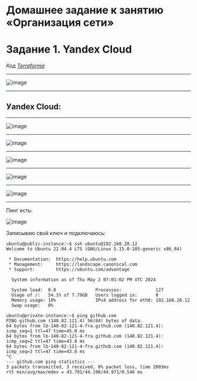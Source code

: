 
# Домашнее задание к занятию «Организация сети»

# Задание 1. Yandex Cloud

*Код [Terraformа](https://github.com/Dimarkle/DevOps/blob/main/%D0%9E%D1%80%D0%B3%D0%B0%D0%BD%D0%B8%D0%B7%D0%B0%D1%86%D0%B8%D1%8F%20%D1%81%D0%B5%D1%82%D0%B8/terraform.tf)*
___
![image](https://github.com/Dimarkle/DevOps/assets/118626944/5264f65b-477e-47a9-8637-b9bed15bd6d7)
___
## Уandex Сloud:
___
![image](https://github.com/Dimarkle/DevOps/assets/118626944/e3462ad6-d5f9-4ec2-95a0-de345fea4a90)
___
![image](https://github.com/Dimarkle/DevOps/assets/118626944/be31df00-e5bf-43b9-aba2-4fbef1114bc2)
___
![image](https://github.com/Dimarkle/DevOps/assets/118626944/3313f5ae-b353-4c51-bf7a-77028e0605dd)
___
![image](https://github.com/Dimarkle/DevOps/assets/118626944/0a5a3178-06d2-4cd5-aa88-e20e02b6569c)
____
![image](https://github.com/Dimarkle/DevOps/assets/118626944/e38cf3dc-5d54-44b0-89f5-301751fae3a4)
____
Пинг есть:

![image](https://github.com/Dimarkle/DevOps/assets/118626944/be6ddb7f-987f-48c2-a01e-f1dfc4a05550)

Записываю свой ключ и подключаюсь:
```
ubuntu@public-instance:~$ ssh ubuntu@192.168.20.12
Welcome to Ubuntu 22.04.4 LTS (GNU/Linux 5.15.0-105-generic x86_64)

 * Documentation:  https://help.ubuntu.com
 * Management:     https://landscape.canonical.com
 * Support:        https://ubuntu.com/advantage

  System information as of Thu May 2 07:01:02 PM UTC 2024

  System load:  0.0               Processes:             127
  Usage of /:   54.1% of 7.79GB   Users logged in:       0
  Memory usage: 10%               IPv4 address for eth0: 192.168.20.12
  Swap usage:   0%
  
ubuntu@private-instance:~$ ping github.com
PING github.com (140.82.121.4) 56(84) bytes of data.
64 bytes from lb-140-82-121-4-fra.github.com (140.82.121.4): icmp_seq=1 ttl=47 time=45.0 ms
64 bytes from lb-140-82-121-4-fra.github.com (140.82.121.4): icmp_seq=2 ttl=47 time=43.8 ms
64 bytes from lb-140-82-121-4-fra.github.com (140.82.121.4): icmp_seq=3 ttl=47 time=43.8 ms
^C
--- github.com ping statistics ---
3 packets transmitted, 3 received, 0% packet loss, time 2003ms
rtt min/avg/max/mdev = 43.791/44.198/44.971/0.546 ms
```


